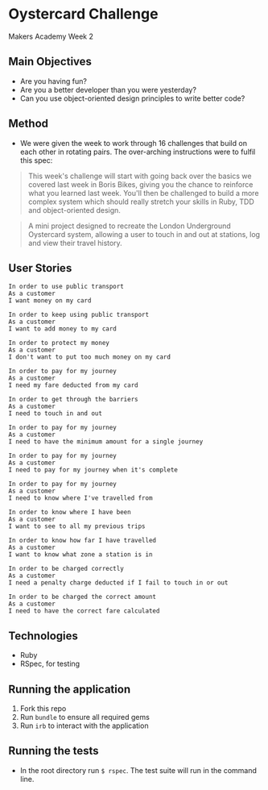 # Oystercard Challenge

Makers Academy Week 2

## Main Objectives
- Are you having fun?
- Are you a better developer than you were yesterday?
- Can you use object-oriented design principles to write better code?

## Method

- We were given the week to work through 16 challenges that build on each other in rotating pairs. The over-arching instructions were to fulfil this spec:
> This week's challenge will start with going back over the basics we covered last week in Boris Bikes, giving you the chance to reinforce what you learned last week. You'll then be challenged to build a more complex system which should really stretch your skills in Ruby, TDD and object-oriented design.

> A mini project designed to recreate the London Underground Oystercard system, allowing a user to touch in and out at stations, log and view their travel history.

## User Stories

```
In order to use public transport
As a customer
I want money on my card

In order to keep using public transport
As a customer
I want to add money to my card

In order to protect my money
As a customer
I don't want to put too much money on my card

In order to pay for my journey
As a customer
I need my fare deducted from my card

In order to get through the barriers
As a customer
I need to touch in and out

In order to pay for my journey
As a customer
I need to have the minimum amount for a single journey

In order to pay for my journey
As a customer
I need to pay for my journey when it's complete

In order to pay for my journey
As a customer
I need to know where I've travelled from

In order to know where I have been
As a customer
I want to see to all my previous trips

In order to know how far I have travelled
As a customer
I want to know what zone a station is in

In order to be charged correctly
As a customer
I need a penalty charge deducted if I fail to touch in or out

In order to be charged the correct amount
As a customer
I need to have the correct fare calculated
```

## Technologies

* Ruby
* RSpec, for testing

## Running the application

1. Fork this repo
2. Run `bundle` to ensure all required gems
3. Run `irb` to interact with the application

## Running the tests

* In the root directory run `$ rspec`. The test suite will run in the command line.
